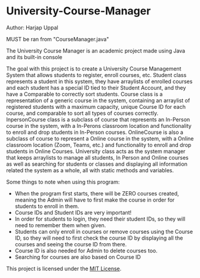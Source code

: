# University-Course-Manager
Author: Harjap Uppal

MUST be ran from "CourseManager.java"

The University Course Manager is an academic project made using Java and its built-in console

The goal with this project is to create a University Course Management System that allows students to register, enroll courses, etc. Student class represents a student in this system, they have arraylists of enrolled courses and each student has a special ID tied to their Student Account, and they have a Comparable to correctly sort students. Course class is a representation of a generic course in the system, containing an arraylist of registered students with a maximum capacity, unique Course ID for each course, and comparable to sort all types of courses correctly. InpersonCourse class is a subclass of course that represents an In-Person course in the system, with a In-Perons classroom location and functionality to enroll and drop students in In-Person courses. OnlineCourse is also a subclass of course to represent a Online course in the system, with a Online classroom location (Zoom, Teams, etc.) and functionality to enroll and drop students in Online Courses. University class acts as the system manager that keeps arraylists to manage all students, In Person and Online courses as well as searching for students or classes and displaying all information related the system as a whole, all with static methods and variables. 

Some things to note when using this program:
- When the program first starts, there will be ZERO courses created, meaning the Admin will have to first make the course in order for students to enroll in them.
- Course IDs and Student IDs are very important!
- In order for students to login, they need their student IDs, so they will need to remember them when given. 
- Students can only enroll in courses or remove courses using the Course ID, so they will need to first check the course ID by displaying all the courses and seeing the course ID from there. 
- Course ID is also needed for Admin to delete courses too.
- Searching for courses are also based on Course ID

This project is licensed under the [MIT License](LICENSE).
